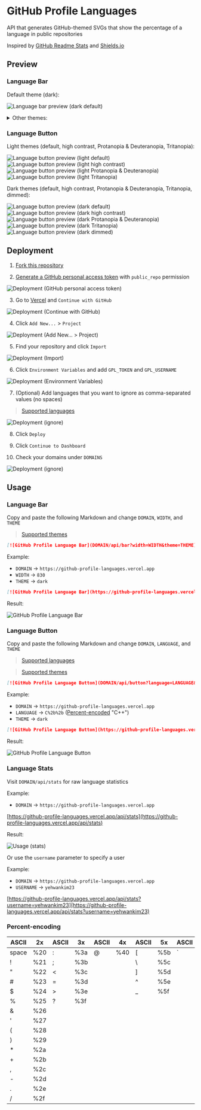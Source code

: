# GitHub Profile Languages

API that generates GitHub-themed SVGs that show the percentage of a language in public repositories

Inspired by [GitHub Readme Stats](https://github.com/anuraghazra/github-readme-stats) and [Shields.io](https://github.com/badges/shields)

## Preview

### Language Bar

Default theme (dark):

![Language bar preview (dark default)](https://github-profile-languages.vercel.app/api/bar?width=830&theme=dark)

<details>
  <summary>Other themes:</summary>
  <br />

Light themes (default, high contrast, Protanopia & Deuteranopia, Tritanopia):

![Language bar preview (light default)](https://github-profile-languages.vercel.app/api/bar?width=830&theme=light)

![Language bar preview (light high contrast)](https://github-profile-languages.vercel.app/api/bar?width=830&theme=light-high-contrast)

![Language bar preview (light Protanopia & Deuteranopia)](https://github-profile-languages.vercel.app/api/bar?width=830&theme=light-colorblind)

![Language bar preview (light Tritanopia)](https://github-profile-languages.vercel.app/api/bar?width=830&theme=light-tritanopia)

Dark themes (high contrast, Protanopia & Deuteranopia, Tritanopia, dimmed):

![Language bar preview (dark high contrast)](https://github-profile-languages.vercel.app/api/bar?width=830&theme=dark-high-contrast)

![Language bar preview (dark Protanopia & Deuteranopia)](https://github-profile-languages.vercel.app/api/bar?width=830&theme=dark-colorblind)

![Language bar preview (dark Tritanopia)](https://github-profile-languages.vercel.app/api/bar?width=830&theme=dark-tritanopia)

![Language bar preview (dark dimmed)](https://github-profile-languages.vercel.app/api/bar?width=830&theme=dark-dimmed)

</details>

### Language Button

Light themes (default, high contrast, Protanopia & Deuteranopia, Tritanopia):

![Language button preview (light default)](https://github-profile-languages.vercel.app/api/button?language=TI%20Program&theme=light)![Language button preview (light high contrast)](https://github-profile-languages.vercel.app/api/button?language=Java&theme=light_high_contrast)![Language button preview (light Protanopia & Deuteranopia)](https://github-profile-languages.vercel.app/api/button?language=Processing&theme=light_colorblind)![Language button preview (light Tritanopia)](https://github-profile-languages.vercel.app/api/button?language=Python&theme=light_tritanopia)

Dark themes (default, high contrast, Protanopia & Deuteranopia, Tritanopia, dimmed):

![Language button preview (dark default)](https://github-profile-languages.vercel.app/api/button?language=JavaScript)![Language button preview (dark high contrast)](https://github-profile-languages.vercel.app/api/button?language=Batchfile&theme=dark_high_contrast)![Language button preview (dark Protanopia & Deuteranopia)](https://github-profile-languages.vercel.app/api/button?language=VBScript&theme=dark_colorblind)![Language button preview (dark Tritanopia)](https://github-profile-languages.vercel.app/api/button?language=PowerShell&theme=dark_tritanopia)![Language button preview (dark dimmed)](https://github-profile-languages.vercel.app/api/button?language=AutoHotkey&theme=dark_dimmed)

## Deployment

1. [Fork this repository](https://github.com/yehwankim23/github-profile-languages/fork)

2. [Generate a GitHub personal access token](https://github.com/settings/tokens/new) with `public_repo` permission

![Deployment (GitHub personal access token)](images/deployment-02.png)

3. Go to [Vercel](https://vercel.com/login) and `Continue with GitHub`

![Deployment (Continue with GitHub)](images/deployment-03.png)

4. Click `Add New...` > `Project`

![Deployment (Add New... > Project)](images/deployment-04.png)

5. Find your repository and click `Import`

![Deployment (Import)](images/deployment-05.png)

6. Click `Environment Variables` and add `GPL_TOKEN` and `GPL_USERNAME`

![Deployment (Environment Variables)](images/deployment-06.png)

7. (Optional) Add languages that you want to ignore as comma-separated values (no spaces)

> [Supported languages](/src/languages.js)

![Deployment (ignore)](images/deployment-07.png)

8. Click `Deploy`

9. Click `Continue to Dashboard`

10. Check your domains under `DOMAINS`

![Deployment (ignore)](images/deployment-10.png)

## Usage

### Language Bar

Copy and paste the following Markdown and change `DOMAIN`, `WIDTH`, and `THEME`

> [Supported themes](/src/themes.js)

```md
[![GitHub Profile Language Bar](DOMAIN/api/bar?width=WIDTH&theme=THEME)](https://github.com/yehwankim23/github-profile-languages)
```

Example:

- `DOMAIN` → `https://github-profile-languages.vercel.app`
- `WIDTH` → `830`
- `THEME` → `dark`

```md
[![GitHub Profile Language Bar](https://github-profile-languages.vercel.app/api/bar?width=830&theme=dark)](https://github.com/yehwankim23/github-profile-languages)
```

Result:

![GitHub Profile Language Bar](https://github-profile-languages.vercel.app/api/bar?width=830&theme=dark)

### Language Button

Copy and paste the following Markdown and change `DOMAIN`, `LANGUAGE`, and `THEME`

> [Supported languages](/src/languages.js)

> [Supported themes](/src/themes.js)

```md
[![GitHub Profile Language Button](DOMAIN/api/button?language=LANGUAGE&theme=THEME)](https://github.com/yehwankim23/github-profile-languages)
```

Example:

- `DOMAIN` → `https://github-profile-languages.vercel.app`
- `LANGUAGE` → `C%2b%2b` ([Percent-encoded](#percent-encoding) "C++")
- `THEME` → `dark`

```md
[![GitHub Profile Language Button](https://github-profile-languages.vercel.app/api/button?language=C%2b%2b&theme=dark)](https://github.com/yehwankim23/github-profile-languages)
```

Result:

![GitHub Profile Language Button](https://github-profile-languages.vercel.app/api/button?language=C%2b%2b)

### Language Stats

Visit `DOMAIN/api/stats` for raw language statistics

Example:

- `DOMAIN` → `https://github-profile-languages.vercel.app`

[https://github-profile-languages.vercel.app/api/stats](https://github-profile-languages.vercel.app/api/stats)

Result:

![Usage (stats)](images/usage-stats.png)

Or use the `username` parameter to specify a user

Example:

- `DOMAIN` → `https://github-profile-languages.vercel.app`
- `USERNAME` → `yehwankim23`

[https://github-profile-languages.vercel.app/api/stats?username=yehwankim23](https://github-profile-languages.vercel.app/api/stats?username=yehwankim23)

### Percent-encoding

| ASCII | 2x  | ASCII | 3x  | ASCII | 4x  | ASCII | 5x  | ASCII | 6x  | ASCII | 7x  |
| ----- | --- | ----- | --- | ----- | --- | ----- | --- | ----- | --- | ----- | --- |
| space | %20 | :     | %3a | @     | %40 | [     | %5b | `     | %60 | {     | %7b |
| !     | %21 | ;     | %3b |       |     | \     | %5c |       |     | \|    | %7c |
| "     | %22 | <     | %3c |       |     | ]     | %5d |       |     | }     | %7d |
| #     | %23 | =     | %3d |       |     | ^     | %5e |       |     | ~     | %7e |
| $     | %24 | >     | %3e |       |     | \_    | %5f |
| %     | %25 | ?     | %3f |
| &     | %26 |
| '     | %27 |
| (     | %28 |
| )     | %29 |
| \*    | %2a |
| +     | %2b |
| ,     | %2c |
| -     | %2d |
| .     | %2e |
| /     | %2f |
